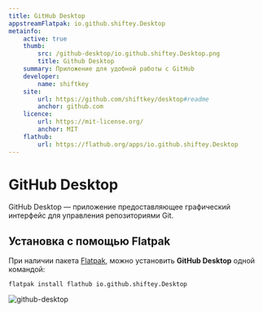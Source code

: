 ```yaml
---
title: GitHub Desktop
appstreamFlatpak: io.github.shiftey.Desktop
metainfo:
    active: true
    thumb:
        src: /github-desktop/io.github.shiftey.Desktop.png
        title: Github Desktop
    summary: Приложение для удобной работы с GitHub
    developer: 
        name: shiftkey
    site:
        url: https://github.com/shiftkey/desktop#readme
        anchor: github.com
    licence:
        url: https://mit-license.org/
        anchor: MIT
    flathub:
        url: https://flathub.org/apps/io.github.shiftey.Desktop
---
```


# GitHub Desktop

GitHub Desktop — приложение предоставляющее графический интерфейс для управления репозиториями Git.

## Установка c помощью Flatpak <Badge type="danger" text="Неофициальная сборка" />

При наличии пакета [Flatpak](/flatpak), можно установить **GitHub Desktop** одной командой:

```shell
flatpak install flathub io.github.shiftey.Desktop
```

<!--@include: ./parts/install/software-flatpak.md-->

![github-desktop](/github-desktop/github-desktop.png)